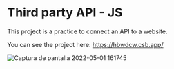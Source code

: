 # Third party API - JS

This project is a practice to connect an API to a website.

You can see the project here: https://hbwdcw.csb.app/

![Captura de pantalla 2022-05-01 161745](https://user-images.githubusercontent.com/89199369/166160971-322f55d6-f3a8-46eb-9c2a-c37cdc7a9760.png)

